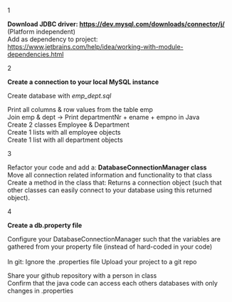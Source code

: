 1

**Download JDBC driver: https://dev.mysql.com/downloads/connector/j/** (Platform independent) <br>
Add as dependency to project: https://www.jetbrains.com/help/idea/working-with-module-dependencies.html

2

**Create a connection to your local MySQL instance**<br>

Create database with <i>emp_dept.sql</i>

Print all columns & row values from the table emp<br>
Join emp & dept -> Print departmentNr + ename + empno in Java<br>
Create 2 classes Employee & Department<br>
Create 1 lists with all employee objects<br>
Create 1 list with all department objects<br>

3

Refactor your code and add a:
**DatabaseConnectionManager class**<br>
Move all connection related information and functionality to that class<br>
Create a method in the class that:
Returns a connection object (such that other classes can easily connect to your database using this returned object).

4

**Create a db.property file**

Configure your DatabaseConnectionManager such that the variables are gathered from your 
property file (instead of hard-coded in your code)<br><br>
In git: Ignore the .properties file
Upload your project to a git repo

Share your github repository with a person in class<br>
Confirm that the java code can access each others databases with only changes in .properties
